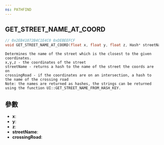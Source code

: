 ```yaml
---
ns: PATHFIND
---
```

## GET_STREET_NAME_AT_COORD

```c
// 0x2EB41072B4C1E4C0 0xDEBEEFCF
void GET_STREET_NAME_AT_COORD(float x, float y, float z, Hash* streetName, Hash* crossingRoad);
```

```
Determines the name of the street which is the closest to the given coordinates.  
x,y,z - the coordinates of the street  
streetName - returns a hash to the name of the street the coords are on  
crossingRoad - if the coordinates are on an intersection, a hash to the name of the crossing road  
Note: the names are returned as hashes, the strings can be returned using the function UI::GET_STREET_NAME_FROM_HASH_KEY.  
```

## 參數
* **x**: 
* **y**: 
* **z**: 
* **streetName**: 
* **crossingRoad**: 

